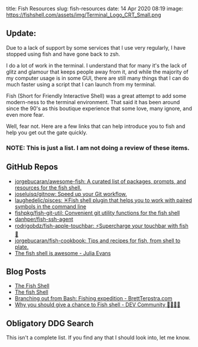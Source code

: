 title: Fish Resources
slug: fish-resources
date: 14 Apr 2020 08:19
image: https://fishshell.com/assets/img/Terminal_Logo_CRT_Small.png

<div class="notification is-dark">
<div class="content">
<h2 class="has-text-light">Update:</h2>
<p>Due to a lack of support by some services that I use very regularly, I have stopped using fish and have gone back to zsh.</p>
</div>
</div>

I do a lot of work in the terminal. I understand that for many it's the lack of glitz and glamour that keeps people away from it, and while the majority of my computer usage is in some GUI, there are still many things that I can do much faster using a script that I can launch from my terminal.

Fish (Short for Friendly Interactive Shell) was a great attempt to add some modern-ness to the terminal environment. That said it has been around since the 90's as this boutique experience that some love, many ignore, and even more fear. 

Well, fear not. Here are a few links that can help introduce you to fish and help you get out the gate quickly.

### NOTE: This is just a list. I am not doing a review of these items.

## GitHub Repos 

- [jorgebucaran/awesome-fish: A curated list of packages, prompts, and resources for the fish shell.](https://github.com/jorgebucaran/awesome-fish)
- [joseluisq/gitnow: Speed up your Git workflow.](https://github.com/joseluisq/gitnow)
- [laughedelic/pisces: ♓️Fish shell plugin that helps you to work with paired symbols in the command line](https://github.com/laughedelic/pisces)
- [fishpkg/fish-git-util: Convenient git utility functions for the fish shell](https://github.com/fishpkg/fish-git-util)
- [danhper/fish-ssh-agent](https://github.com/danhper/fish-ssh-agent)
- [rodrigobdz/fish-apple-touchbar: ⚡Supercharge your touchbar with fish 🐠](https://github.com/rodrigobdz/fish-apple-touchbar)
- [jorgebucaran/fish-cookbook: Tips and recipes for fish, from shell to plate.](https://github.com/jorgebucaran/fish-cookbook)
- [The fish shell is awesome - Julia Evans](https://jvns.ca/blog/2017/04/23/the-fish-shell-is-awesome/)

## Blog Posts

- [The Fish Shell](https://flaviocopes.com/fish-shell/)
- [The fish Shell](https://mvolkmann.github.io/fish-article/)
- [Branching out from Bash: Fishing expedition - BrettTerpstra.com](https://brettterpstra.com/2019/10/11/branching-out-from-bash-fishing-expedition/)
- [Why you should give a chance to Fish shell - DEV Community 👩‍💻👨‍💻](https://dev.to/jukben/why-you-should-give-a-chance-to-fish-shell-5a0l)

## Obligatory DDG Search

This isn't a complete list. If you find any that I should look into, let me know.
